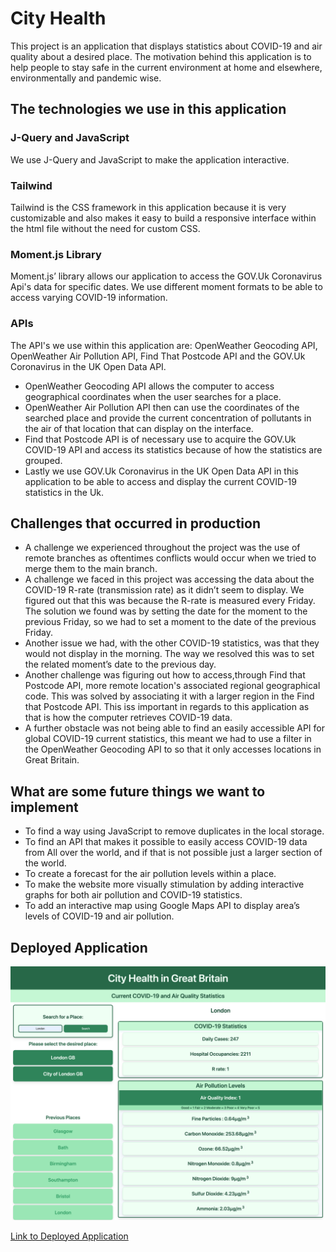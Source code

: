 # City Health
This project is an application that displays statistics about COVID-19 and air quality about a desired place. The motivation behind this application is to help people to stay safe in the current environment at home and elsewhere, environmentally and pandemic wise. 
 
## The technologies we use in this application
### J-Query and JavaScript
We use J-Query and JavaScript to make the application interactive.
 
### Tailwind
Tailwind is the CSS framework in this application because it is very customizable and also makes it easy to build a responsive interface within the html file without the need for custom CSS.
 
### Moment.js Library
Moment.js’ library allows our application to access the GOV.Uk Coronavirus Api's data for specific dates. We use different moment formats to be able to access varying COVID-19 information.
 
### APIs
 
The API's we use within this application are: OpenWeather Geocoding API, OpenWeather Air Pollution API, Find That Postcode API and the GOV.Uk Coronavirus in the UK Open Data API.
 
* OpenWeather Geocoding API allows the computer to access geographical coordinates when the user searches for a place.
* OpenWeather Air Pollution API then can use the coordinates of the searched place and provide the current concentration of pollutants in the air of that location that can display on the interface.
* Find that Postcode API is of necessary use to acquire the GOV.Uk COVID-19 API and access its statistics because of how the statistics are grouped.
* Lastly we use GOV.Uk Coronavirus in the UK Open Data API in this application to be able to access and display the current COVID-19 statistics in the Uk.
 
## Challenges that occurred in production
* A challenge we experienced throughout the project was the use of remote branches as oftentimes conflicts would occur when we tried to merge them to the main branch.
* A challenge we faced in this project was accessing the data about the COVID-19 R-rate \(transmission rate\) as it didn’t seem to display. We figured out that this was because the R-rate is measured every Friday. The solution we found was by setting the date for the moment to the previous Friday, so we had to set a moment to the date of the previous Friday. 
* Another issue we had, with the other COVID-19 statistics, was that they would not display in the morning. The way we resolved this was to set the related moment’s date to the previous day.  
* Another challenge was figuring out how to access,through Find that Postcode API, more remote location's associated regional geographical code. This was solved by associating it with a larger region in the  Find that Postcode API. This iss important in regards to this application as that is how the computer retrieves COVID-19 data.
* A further obstacle was not being able to find an easily accessible API for global COVID-19 current statistics, this meant we had to use a filter in the OpenWeather Geocoding API to so that it only accesses locations in Great Britain.
 
## What are some future things we want to implement
* To find a way using JavaScript to remove duplicates in the local storage.
* To find an API that makes it possible to easily access COVID-19 data from All over the world, and if that is not possible just a larger section of the world.
* To create a forecast for the air pollution levels within a place.
* To make the website more visually stimulation by adding interactive graphs for both air pollution and COVID-19 statistics. 
* To add an interactive map using Google Maps API to display area’s levels of COVID-19 and air pollution.

## Deployed Application
![Deployed Application](./assets/deployed-application.png?raw=true)

[Link to Deployed Application](https://dyl4n1997.github.io/City-Health/)


